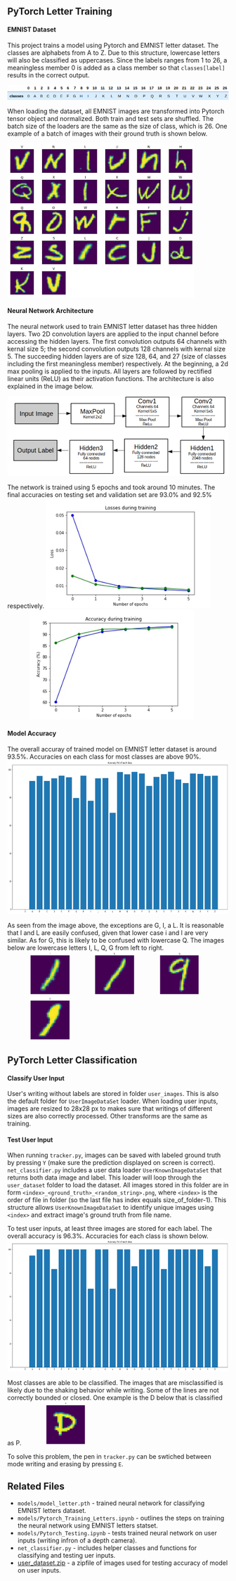 ## PyTorch Letter Training
#### EMNIST Dataset
This project trains a model using Pytorch and EMNIST letter dataset. The classes are alphabets from A to Z. Due to this structure, lowercase letters will also be classified as uppercases. Since the labels ranges from 1 to 26, a meaningless member 0 is added as a class member so that `classes[label]` results in the correct output.    

![class_labels](../demo/class_labels.png)  

When loading the dataset, all EMNIST images are transformed into Pytorch tensor object and normalized. Both train and test sets are shuffled. The batch size of the loaders are the same as the size of class, which is 26. One example of a batch of images with their ground truth is shown below. 

<img src="../demo/example_batch.jpg" height="350" alt="example_batch">  

#### Neural Network Architecture
The neural network used to train EMNIST letter dataset has three hidden layers. Two 2D convolution layers are applied to the input channel before accessing the hidden layers. The first convolution outputs 64 channels with kernal size 5; the second convolution outputs 128 channels with kernal size 5. The succeeding hidden layers are of size 128, 64, and 27 (size of classes including the first meaningless member) respectively. At the beginning, a 2d max pooling is applied to the inputs. All layers are followed by rectified linear units (ReLU) as their activation functions. The architecture is also explained in the image below. 

![nn_architecture](../demo/nn_architecture.png)

The network is trained using 5 epochs and took around 10 minutes. The final accuracies on testing set and validation set are 93.0% and 92.5% respectively. 
<img src="../demo/training_loss.jpg" height="250" alt="training_loss" >   <img src="../demo/training_acc.jpg" height="250" alt="training_acc" style="margin-left:50px">

#### Model Accuracy
The overall accuray of trained model on EMNIST letter dataset is around 93.5%. Accuracies on each class for most classes are above 90%. 
<img src="../demo/test_acc.jpg" height="350" alt="test_acc">  

As seen from the image above, the exceptions are G, I, a L. It is reasonable that I and L are easily confused, given that lower case i and l are very similar. As for G, this is likely to be confused with lowercase Q. The images below are lowercase letters I, L, Q, G from left to right.  
<img src="../demo/emnist_i.png" height="100" alt="emnist_i" style="margin-left:50px">   <img src="../demo/emnist_l.png" height="100" alt="emnist_l" style="margin-left:50px"> <img src="../demo/emnist_q.png" height="100" alt="emnist_q" style="margin-left:50px">   <img src="../demo/emnist_g.png" height="100" alt="emnist_g" style="margin-left:50px">


## PyTorch Letter Classification
#### Classify User Input
User's writing without labels are stored in folder `user_images`. This is also the default folder for `UserImageDataSet` loader. When loading user inputs, images are resized to 28x28 px to makes sure that writings of different sizes are also correctly processed. Other transforms are the same as training.  

#### Test User Input
When running `tracker.py`, images can be saved with labeled ground truth by pressing `Y` (make sure the prediction displayed on screen is correct). `net_classifier.py` includes a user data loader `UserKnownImageDataSet` that returns both data image and label. This loader will loop through the `user_dataset` folder to load the dataset. All images stored in this folder are in form `<index>_<ground_truth>_<random_string>.png`, where `<index>` is the order of file in folder (so the last file has index equals size_of_folder-1). This structure allows `UserKnownImageDataSet` to identify unique images using `<index>` and extract image's ground truth from file name.  

To test user inputs, at least three images are stored for each label. The overall accuracy is 96.3%. Accuracies for each class is shown below. 
<img src="../demo/user_input_test.png" height="300" alt="user_input_test"> 

Most classes are able to be classified. The images that are misclassified is likely due to the shaking behavior while writing. Some of the lines are not correctly bounded or closed. One example is the D below that is classified as P. 
<img src="../demo/user_d.jpg" height="100" alt="user_d" style="margin-left:50px"> 

To solve this problem, the pen in `tracker.py` can be swtiched between mode writing and erasing by pressing `E`.

## Related Files
- `models/model_letter.pth` - trained neural network for classifying EMNIST letters dataset.
- `models/Pytorch_Training_Letters.ipynb` - outlines the steps on training the neural network using EMNIST letters statset.   
- `models/Pytorch_Testing.ipynb` - tests trained neural network on user inputs (writing infron of a depth camera).
- `net_classifier.py` - includes helper classes and functions for classifying and testing uer inputs.
- [user_dataset.zip](https://drive.google.com/file/d/1Rhdzq3cQDivl3OSlLLYgq3ii3eXRylLw/view?usp=sharing) - a zipfile of images used for testing accuracy of model on user inputs.